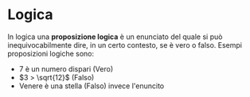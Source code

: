 # Logica
In logica una __proposizione logica__ è un enunciato del quale si può inequivocabilmente dire, in un certo contesto, se è vero o falso.
Esempi proposizioni logiche sono:
- 7 è un numero dispari (Vero)
- $3 > \sqrt{12}$ (Falso)
-  Venere è una stella (Falso)
invece l'enuncito